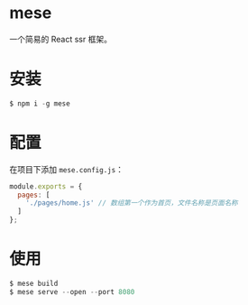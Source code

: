 # mese

一个简易的 React ssr 框架。

# 安装

```s
$ npm i -g mese
```

# 配置

在项目下添加 `mese.config.js`：

```javascript
module.exports = {
  pages: [
    './pages/home.js' // 数组第一个作为首页，文件名称是页面名称
  ]
};
```

# 使用

```s
$ mese build
$ mese serve --open --port 8080
```